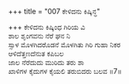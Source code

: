 +++
title = "007 ಕೇಳಿದನು ಕಿಷ್ಕಿನ್ಧ"

+++
ಕೇಳಿದನು ಕಿಷ್ಕಿಂಧ ಗಿರಿಯ ವಿ  
ಶಾಲ ಶೃಂಗವನು ನೆರೆ ಘನ ನಿ  
ಸ್ಸಾಳ ಮೊಳಗಿದರೊಡನೆ ಮೊಳಗಿತು ಗಿರಿ ಗುಹಾ ನಿಕರ  
ಆಳಿದೆತ್ತಣದೆನುತ ಕಪಿಬಲ  
ಜಾಲ ನೆರೆದುದು ಮುರಿದು ತರು ಶಾ  
ಖಾಳಿಗಳ ಕೈದುಗಳ ಕೈಯಲಿ ತರುಬಿದರು ಬಲವ    ॥7॥
